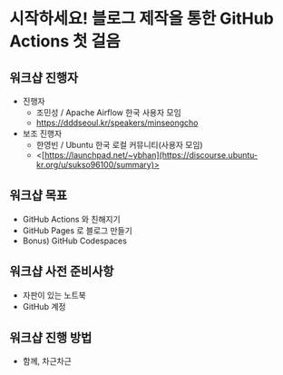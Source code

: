 # 시작하세요! 블로그 제작을 통한 GitHub Actions 첫 걸음  

## 워크샵 진행자  

- 진행자  
  - 조민성 / Apache Airflow 한국 사용자 모임  
  - <https://dddseoul.kr/speakers/minseongcho>  
- 보조 진행자  
  - 한영빈 / Ubuntu 한국 로컬 커뮤니티(사용자 모임)  
  - <[https://launchpad.net/~ybhan](https://discourse.ubuntu-kr.org/u/sukso96100/summary)>  

## 워크샵 목표  

- GitHub Actions 와 친해지기  
- GitHub Pages 로 블로그 만들기  
- Bonus) GitHub Codespaces  

## 워크샵 사전 준비사항  

- 자판이 있는 노트북  
- GitHub 계정  

## 워크샵 진행 방법  

- 함께, 차근차근

